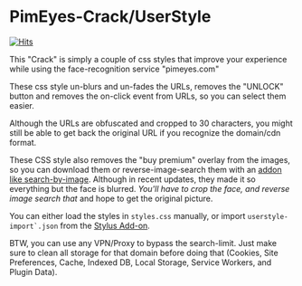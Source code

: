 # PimEyes-Crack/UserStyle                          
[![Hits](https://hits.seeyoufarm.com/api/count/incr/badge.svg?url=https%3A%2F%2Fgithub.com%2FPinkDev1%2FPimEyes-Crack-UserStyle&count_bg=%2379C83D&title_bg=%23555555&icon=&icon_color=%23E7E7E7&title=hits&edge_flat=false)](https://hits.seeyoufarm.com)

This "Crack" is simply a couple of css styles that improve your experience while using the face-recognition service "pimeyes.com"

These css style un-blurs and un-fades the URLs, removes the "UNLOCK" button and removes the on-click event from URLs, so you can select them easier.

Although the URLs are obfuscated and cropped to 30 characters, you might still be able to get back the original URL if you recognize the domain/cdn format.

These CSS style also removes the "buy premium" overlay from the images, so you can download them or reverse-image-search them with an [addon like search-by-image](https://github.com/dessant/search-by-image). Although in recent updates, they made it so everything but the face is blurred. *You'll have to crop the face, and reverse image search _that_* and hope to get the original picture.

You can either load the styles in ``styles.css`` manually, or import ``userstyle-import`.json`` from the [Stylus Add-on](https://addons.mozilla.org/en-US/firefox/addon/styl-us/).

BTW, you can use any VPN/Proxy to bypass the search-limit. Just make sure to clean all storage for that domain before doing that (Cookies, Site Preferences, Cache, Indexed DB, Local Storage, Service Workers, and Plugin Data).
